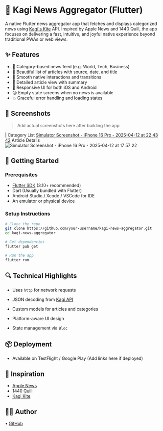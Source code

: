 # 📰 Kagi News Aggregator (Flutter)

A native Flutter news aggregator app that fetches and displays categorized news using [Kagi's Kite](https://kite.kagi.com/kite.json) API. Inspired by Apple News and 1440 Quill, the app focuses on delivering a fast, intuitive, and joyful native experience beyond traditional PWAs or web views.

## ✨ Features

- 📂 Category-based news feed (e.g. World, Tech, Business)
- 📰 Beautiful list of articles with source, date, and title
- 📱 Smooth native interactions and transitions
- 📄 Detailed article view with summary
- 🧭 Responsive UI for both iOS and Android
- 😌 Empty state screens when no news is available
- 💥 Graceful error handling and loading states

## 📸 Screenshots

> Add actual screenshots here after building the app

| Category List
[Simulator Screenshot - iPhone 16 Pro - 2025-04-12 at 22 43 42](https://github.com/user-attachments/assets/17aae814-825f-49c4-a463-e8f4af3cf697)
Article Details
![Simulator Screenshot - iPhone 16 Pro - 2025-04-12 at 17 57 22](https://github.com/user-attachments/assets/0a92f980-8da3-46d9-a0db-398cad8283e8)



## 🚀 Getting Started

### Prerequisites

- [Flutter SDK](https://flutter.dev/docs/get-started/install) (3.10+ recommended)
- Dart (Usually bundled with Flutter)
- Android Studio / Xcode / VSCode for IDE
- An emulator or physical device

### Setup Instructions

```bash
# Clone the repo
git clone https://github.com/your-username/kagi-news-aggregator.git
cd kagi-news-aggregator

# Get dependencies
flutter pub get

# Run the app
flutter run
```

 

 
## 🔍 Technical Highlights

- Uses `http` for network requests
- JSON decoding from [Kagi API](https://kite.kagi.com/)
- Custom models for articles and categories
 
- Platform-aware UI design
- State management via `Bloc`  

 
## 📦 Deployment

- Available on TestFlight / Google Play (Add links here if deployed)

## 🧠 Inspiration

- [Apple News](https://apps.apple.com/us/app/apple-news/id1066498020)
- [1440 Quill](https://apps.apple.com/us/app/1440-quill-daily-newsletter/id1669557131)
- [Kagi Kite](https://kite.kagi.com/)

 

## 🧑‍💻 Author  
 • [GitHub](https://github.com/yourusername)
